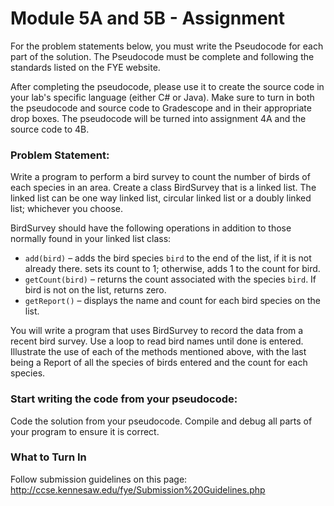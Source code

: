 # Module 5A and 5B - Assignment

For the problem statements below, you must write the Pseudocode for each part of the solution. The Pseudocode must be complete and following the standards listed on the FYE website.

After completing the pseudocode, please use it to create the source code in your lab's specific language (either C# or Java). Make sure to turn in both the pseudocode and source code to Gradescope and in their appropriate drop boxes. The pseudocode will be turned into assignment 4A and the source code to 4B.

### Problem Statement:

Write a program to perform a bird survey to count the number of birds of each species in an area.  Create a class BirdSurvey that is a linked list.  The linked list can be one way linked list, circular linked list or a doubly linked list; whichever you choose.

BirdSurvey should have the following operations in addition to those normally found in your linked list class: 
* `add(bird)` – adds the bird species `bird` to the end of the list, if it is not already there.  sets its count to 1; otherwise, adds 1 to the count for bird. 
* `getCount(bird)` – returns the count associated with the species `bird`.  If bird is not on the list, returns zero.  
* `getReport()` – displays the name and count for each bird species on the list.


You will write a program that uses BirdSurvey to record the data from a recent bird survey.  Use a loop to read bird names until done is entered.  Illustrate the use of each of the methods mentioned above, with the last being a Report of all the species of birds entered and the count for each species.  

### Start writing the code from your pseudocode:
Code the solution from your pseudocode. Compile and debug all parts of your program to ensure it is correct.  

### What to Turn In
Follow submission guidelines on this page: http://ccse.kennesaw.edu/fye/Submission%20Guidelines.php


